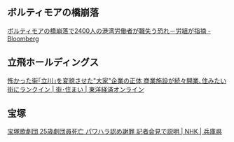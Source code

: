 ## ボルティモアの橋崩落

[ボルティモアの橋崩落で2400人の港湾労働者が職失う恐れ－労組が指摘 - Bloomberg](https://www.bloomberg.co.jp/news/articles/2024-03-28/SB1COFT0G1KW00)

## 立飛ホールディングス

[怖かった街｢立川｣を変貌させた"大家"企業の正体 商業施設が続々開業､住みたい街にランクイン | 街･住まい | 東洋経済オンライン](https://toyokeizai.net/articles/-/742965)

## 宝塚

[宝塚歌劇団 25歳劇団員死亡 パワハラ認め謝罪 記者会見で説明 | NHK | 兵庫県](https://www3.nhk.or.jp/news/html/20240328/k10014403941000.html)
